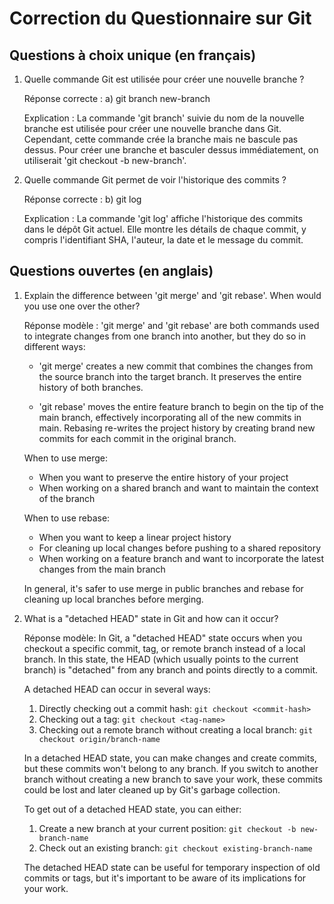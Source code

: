 # Correction du Questionnaire sur Git

## Questions à choix unique (en français)

1. Quelle commande Git est utilisée pour créer une nouvelle branche ?
   
   Réponse correcte : a) git branch new-branch
   
   Explication : La commande 'git branch' suivie du nom de la nouvelle branche est utilisée pour créer une nouvelle branche dans Git. Cependant, cette commande crée la branche mais ne bascule pas dessus. Pour créer une branche et basculer dessus immédiatement, on utiliserait 'git checkout -b new-branch'.

2. Quelle commande Git permet de voir l'historique des commits ?
   
   Réponse correcte : b) git log
   
   Explication : La commande 'git log' affiche l'historique des commits dans le dépôt Git actuel. Elle montre les détails de chaque commit, y compris l'identifiant SHA, l'auteur, la date et le message du commit.

## Questions ouvertes (en anglais)

1. Explain the difference between 'git merge' and 'git rebase'. When would you use one over the other?

   Réponse modèle : 
   'git merge' and 'git rebase' are both commands used to integrate changes from one branch into another, but they do so in different ways:

   - 'git merge' creates a new commit that combines the changes from the source branch into the target branch. It preserves the entire history of both branches.

   - 'git rebase' moves the entire feature branch to begin on the tip of the main branch, effectively incorporating all of the new commits in main. Rebasing re-writes the project history by creating brand new commits for each commit in the original branch.

   When to use merge:
   - When you want to preserve the entire history of your project
   - When working on a shared branch and want to maintain the context of the branch

   When to use rebase:
   - When you want to keep a linear project history
   - For cleaning up local changes before pushing to a shared repository
   - When working on a feature branch and want to incorporate the latest changes from the main branch

   In general, it's safer to use merge in public branches and rebase for cleaning up local branches before merging.

2. What is a "detached HEAD" state in Git and how can it occur?

   Réponse modèle:
   In Git, a "detached HEAD" state occurs when you checkout a specific commit, tag, or remote branch instead of a local branch. In this state, the HEAD (which usually points to the current branch) is "detached" from any branch and points directly to a commit.

   A detached HEAD can occur in several ways:
   1. Directly checking out a commit hash: `git checkout <commit-hash>`
   2. Checking out a tag: `git checkout <tag-name>`
   3. Checking out a remote branch without creating a local branch: `git checkout origin/branch-name`

   In a detached HEAD state, you can make changes and create commits, but these commits won't belong to any branch. If you switch to another branch without creating a new branch to save your work, these commits could be lost and later cleaned up by Git's garbage collection.

   To get out of a detached HEAD state, you can either:
   1. Create a new branch at your current position: `git checkout -b new-branch-name`
   2. Check out an existing branch: `git checkout existing-branch-name`

   The detached HEAD state can be useful for temporary inspection of old commits or tags, but it's important to be aware of its implications for your work.

